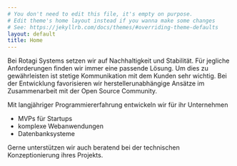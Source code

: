 ```yaml
---
# You don't need to edit this file, it's empty on purpose.
# Edit theme's home layout instead if you wanna make some changes
# See: https://jekyllrb.com/docs/themes/#overriding-theme-defaults
layout: default
title: Home
---
```


Bei Rotagi Systems setzen wir auf Nachhaltigkeit und Stabilität. Für jegliche Anforderungen finden wir immer eine passende Lösung. Um dies zu gewährleisten ist stetige Kommunikation mit dem Kunden sehr wichtig. Bei der Entwicklung favorisieren wir herstellerunabhängige Ansätze im Zusammenarbeit mit der Open Source Community.

Mit langjähriger Programmiererfahrung entwickeln wir für ihr Unternehmen

* MVPs für Startups
* komplexe Webanwendungen
* Datenbanksysteme

Gerne unterstützen wir auch beratend bei der technischen Konzeptionierung ihres Projekts.
